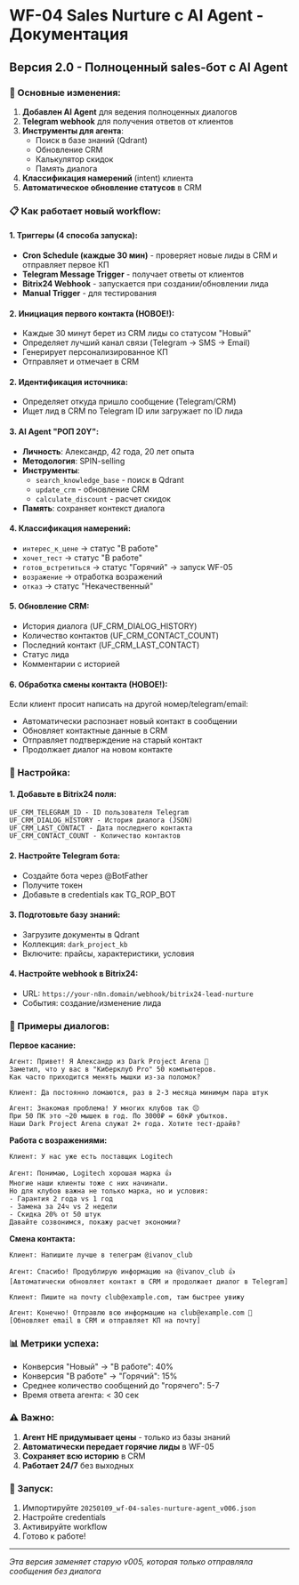 # WF-04 Sales Nurture с AI Agent - Документация

## Версия 2.0 - Полноценный sales-бот с AI Agent

### 🎯 Основные изменения:

1. **Добавлен AI Agent** для ведения полноценных диалогов
2. **Telegram webhook** для получения ответов от клиентов
3. **Инструменты для агента**:
   - Поиск в базе знаний (Qdrant)
   - Обновление CRM
   - Калькулятор скидок
   - Память диалога
4. **Классификация намерений** (intent) клиента
5. **Автоматическое обновление статусов** в CRM

### 📋 Как работает новый workflow:

#### 1. Триггеры (4 способа запуска):
- **Cron Schedule (каждые 30 мин)** - проверяет новые лиды в CRM и отправляет первое КП
- **Telegram Message Trigger** - получает ответы от клиентов
- **Bitrix24 Webhook** - запускается при создании/обновлении лида
- **Manual Trigger** - для тестирования

#### 2. Инициация первого контакта (НОВОЕ!):
- Каждые 30 минут берет из CRM лиды со статусом "Новый"
- Определяет лучший канал связи (Telegram → SMS → Email)
- Генерирует персонализированное КП
- Отправляет и отмечает в CRM

#### 2. Идентификация источника:
- Определяет откуда пришло сообщение (Telegram/CRM)
- Ищет лид в CRM по Telegram ID или загружает по ID лида

#### 3. AI Agent "РОП 20Y":
- **Личность**: Александр, 42 года, 20 лет опыта
- **Методология**: SPIN-selling
- **Инструменты**:
  - `search_knowledge_base` - поиск в Qdrant
  - `update_crm` - обновление CRM
  - `calculate_discount` - расчет скидок
- **Память**: сохраняет контекст диалога

#### 4. Классификация намерений:
- `интерес_к_цене` → статус "В работе"
- `хочет_тест` → статус "В работе" 
- `готов_встретиться` → статус "Горячий" → запуск WF-05
- `возражение` → отработка возражений
- `отказ` → статус "Некачественный"

#### 5. Обновление CRM:
- История диалога (UF_CRM_DIALOG_HISTORY)
- Количество контактов (UF_CRM_CONTACT_COUNT)
- Последний контакт (UF_CRM_LAST_CONTACT)
- Статус лида
- Комментарии с историей

#### 6. Обработка смены контакта (НОВОЕ!):
Если клиент просит написать на другой номер/telegram/email:
- Автоматически распознает новый контакт в сообщении
- Обновляет контактные данные в CRM
- Отправляет подтверждение на старый контакт
- Продолжает диалог на новом контакте

### 🔧 Настройка:

#### 1. Добавьте в Bitrix24 поля:
```
UF_CRM_TELEGRAM_ID - ID пользователя Telegram
UF_CRM_DIALOG_HISTORY - История диалога (JSON)
UF_CRM_LAST_CONTACT - Дата последнего контакта
UF_CRM_CONTACT_COUNT - Количество контактов
```

#### 2. Настройте Telegram бота:
- Создайте бота через @BotFather
- Получите токен
- Добавьте в credentials как TG_ROP_BOT

#### 3. Подготовьте базу знаний:
- Загрузите документы в Qdrant
- Коллекция: `dark_project_kb`
- Включите: прайсы, характеристики, условия

#### 4. Настройте webhook в Bitrix24:
- URL: `https://your-n8n.domain/webhook/bitrix24-lead-nurture`
- События: создание/изменение лида

### 💬 Примеры диалогов:

**Первое касание:**
```
Агент: Привет! Я Александр из Dark Project Arena 👋
Заметил, что у вас в "Киберклуб Pro" 50 компьютеров. 
Как часто приходится менять мышки из-за поломок?

Клиент: Да постоянно ломаются, раз в 2-3 месяца минимум пара штук

Агент: Знакомая проблема! У многих клубов так 😔
При 50 ПК это ~20 мышек в год. По 3000₽ = 60к₽ убытков.
Наши Dark Project Arena служат 2+ года. Хотите тест-драйв?
```

**Работа с возражениями:**
```
Клиент: У нас уже есть поставщик Logitech

Агент: Понимаю, Logitech хорошая марка 👍
Многие наши клиенты тоже с них начинали.
Но для клубов важна не только марка, но и условия:
- Гарантия 2 года vs 1 год
- Замена за 24ч vs 2 недели
- Скидка 20% от 50 штук
Давайте созвонимся, покажу расчет экономии?
```

**Смена контакта:**
```
Клиент: Напишите лучше в телеграм @ivanov_club

Агент: Спасибо! Продублирую информацию на @ivanov_club 👍
[Автоматически обновляет контакт в CRM и продолжает диалог в Telegram]

Клиент: Пишите на почту club@example.com, там быстрее увижу

Агент: Конечно! Отправлю всю информацию на club@example.com 📧
[Обновляет email в CRM и отправляет КП на почту]
```

### 📊 Метрики успеха:

- Конверсия "Новый" → "В работе": 40%
- Конверсия "В работе" → "Горячий": 15%
- Среднее количество сообщений до "горячего": 5-7
- Время ответа агента: < 30 сек

### ⚠️ Важно:

1. **Агент НЕ придумывает цены** - только из базы знаний
2. **Автоматически передает горячие лиды** в WF-05
3. **Сохраняет всю историю** в CRM
4. **Работает 24/7** без выходных

### 🚀 Запуск:

1. Импортируйте `20250109_wf-04-sales-nurture-agent_v006.json`
2. Настройте credentials
3. Активируйте workflow
4. Готово к работе!

---

*Эта версия заменяет старую v005, которая только отправляла сообщения без диалога*